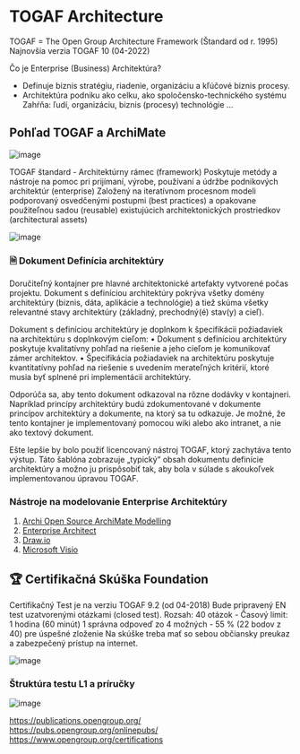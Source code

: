 # TOGAF Architecture
TOGAF = The Open Group Architecture Framework (Štandard od r. 1995)
Najnovšia verzia TOGAF 10 (04-2022)

Čo je Enterprise (Business) Architektúra?
* Definuje biznis stratégiu, riadenie, organizáciu a kľúčové biznis procesy.
* Architektúra podniku ako celku, ako spoločensko-technického systému
Zahŕňa: ľudí, organizáciu, biznis (procesy) technológie ... 

## Pohľad TOGAF a ArchiMate
![image](https://user-images.githubusercontent.com/24510943/232930574-0b1eeec6-45dd-4fd5-a852-bceb61364685.png)

TOGAF štandard - Architektúrny rámec (framework)
Poskytuje metódy a nástroje na pomoc pri prijímaní, výrobe, používaní a údržbe podnikových architektúr (enterprise)
Založený na iteratívnom procesnom modeli podporovaný osvedčenými postupmi (best practices) a opakovane použiteľnou sadou (reusable) existujúcich architektonických prostriedkov (architectural assets)

![image](https://user-images.githubusercontent.com/24510943/232930781-0d706cf6-27dd-43a3-a192-045572c07ccc.png)

### 🗎 Dokument Definícia architektúry
Doručiteľný kontajner pre hlavné architektonické artefakty vytvorené počas projektu. Dokument s definíciou architektúry pokrýva všetky domény architektúry (biznis, dáta, aplikácie a technológie) a tiež skúma všetky relevantné stavy architektúry (základný, prechodný(é) stav(y) a cieľ).

Dokument s definíciou architektúry je doplnkom k špecifikácii požiadaviek na architektúru s doplnkovým cieľom:
• Dokument s definíciou architektúry poskytuje kvalitatívny pohľad na riešenie a jeho cieľom je komunikovať zámer architektov.
• Špecifikácia požiadaviek na architektúru poskytuje kvantitatívny pohľad na riešenie s uvedením merateľných kritérií, ktoré musia byť splnené pri implementácii architektúry.

Odporúča sa, aby tento dokument odkazoval na rôzne dodávky v kontajneri. Napríklad princípy architektúry budú zdokumentované v dokumente princípov architektúry a dokumente, na ktorý sa tu odkazuje. Je možné, že tento kontajner je implementovaný pomocou wiki alebo ako intranet, a nie ako textový dokument. 

Ešte lepšie by bolo použiť licencovaný nástroj TOGAF, ktorý zachytáva tento výstup. Táto šablóna zobrazuje „typický“ obsah dokumentu definície architektúry a možno ju prispôsobiť tak, aby bola v súlade s akoukoľvek implementovanou úpravou TOGAF.

### Nástroje na modelovanie Enterprise Architektúry
1. [Archi Open Source ArchiMate Modelling](https://www.archimatetool.com/)
2. [Enterprise Architect](https://sparxsystems.com/products/ea/)
3. [Draw.io](https://app.diagrams.net/)
3. [Microsoft Visio](https://www.microsoft.com/sk-sk/microsoft-365/visio/flowchart-software)

## 🏆 Certifikačná Skúška Foundation
Certifikačný Test je na verziu TOGAF 9.2 (od 04-2018)
Bude pripravený EN test uzatvorenými otázkami (closed test).
Rozsah: 40 otázok - Časový limit: 1 hodina (60 minút)
1 správna odpoveď zo 4 možných - 55 % (22 bodov z 40) pre úspešné zloženie
Na skúške treba mať so sebou občiansky preukaz a zabezpečený prístup na internet.

![image](https://user-images.githubusercontent.com/24510943/232930077-3bb46856-5307-4f6a-ba91-bc9a59b2915c.png)

### Štruktúra testu L1 a príručky

![image](https://user-images.githubusercontent.com/24510943/232930304-59c06310-4a2a-4bbb-bfd0-f3d401f04c39.png)


https://publications.opengroup.org/
https://pubs.opengroup.org/onlinepubs/
https://www.opengroup.org/certifications

